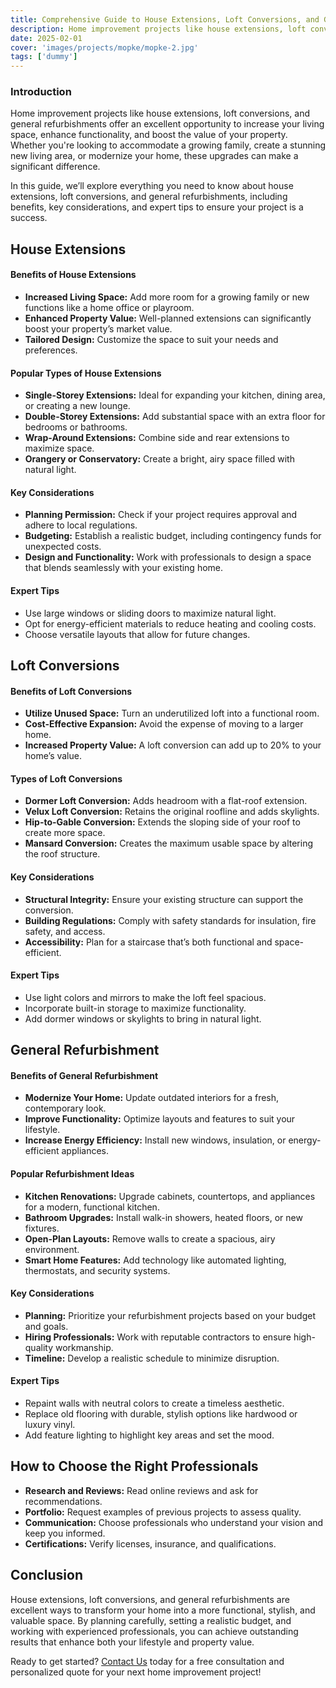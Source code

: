 ```yaml
---
title: Comprehensive Guide to House Extensions, Loft Conversions, and General Refurbishments
description: Home improvement projects like house extensions, loft conversions, and general refurbishments offer an excellent opportunity to increase your living space, enhance functionality, and boost the value of your property. Whether you're looking to accommodate a growing family, create a stunning new living area, or modernize your home, these upgrades can make a significant difference.
date: 2025-02-01
cover: 'images/projects/mopke/mopke-2.jpg'
tags: ['dummy']
---
```


### Introduction
Home improvement projects like house extensions, loft conversions, and general refurbishments offer an excellent opportunity to increase your living space, enhance functionality, and boost the value of your property. Whether you're looking to accommodate a growing family, create a stunning new living area, or modernize your home, these upgrades can make a significant difference.

In this guide, we’ll explore everything you need to know about house extensions, loft conversions, and general refurbishments, including benefits, key considerations, and expert tips to ensure your project is a success.

## House Extensions
#### Benefits of House Extensions
- **Increased Living Space:** Add more room for a growing family or new functions like a home office or playroom.
- **Enhanced Property Value:** Well-planned extensions can significantly boost your property’s market value.
- **Tailored Design:** Customize the space to suit your needs and preferences.

#### Popular Types of House Extensions
- **Single-Storey Extensions:** Ideal for expanding your kitchen, dining area, or creating a new lounge.
- **Double-Storey Extensions:** Add substantial space with an extra floor for bedrooms or bathrooms.
- **Wrap-Around Extensions:** Combine side and rear extensions to maximize space.
- **Orangery or Conservatory:** Create a bright, airy space filled with natural light.

#### Key Considerations
- **Planning Permission:** Check if your project requires approval and adhere to local regulations.
- **Budgeting:** Establish a realistic budget, including contingency funds for unexpected costs.
- **Design and Functionality:** Work with professionals to design a space that blends seamlessly with your existing home.

#### Expert Tips
- Use large windows or sliding doors to maximize natural light.
- Opt for energy-efficient materials to reduce heating and cooling costs.
- Choose versatile layouts that allow for future changes.

## Loft Conversions
#### Benefits of Loft Conversions
- **Utilize Unused Space:** Turn an underutilized loft into a functional room.
- **Cost-Effective Expansion:** Avoid the expense of moving to a larger home.
- **Increased Property Value:** A loft conversion can add up to 20% to your home’s value.

#### Types of Loft Conversions
- **Dormer Loft Conversion:** Adds headroom with a flat-roof extension.
- **Velux Loft Conversion:** Retains the original roofline and adds skylights.
- **Hip-to-Gable Conversion:** Extends the sloping side of your roof to create more space.
- **Mansard Conversion:** Creates the maximum usable space by altering the roof structure.

#### Key Considerations
- **Structural Integrity:** Ensure your existing structure can support the conversion.
- **Building Regulations:** Comply with safety standards for insulation, fire safety, and access.
- **Accessibility:** Plan for a staircase that’s both functional and space-efficient.

#### Expert Tips
- Use light colors and mirrors to make the loft feel spacious.
- Incorporate built-in storage to maximize functionality.
- Add dormer windows or skylights to bring in natural light.

## General Refurbishment
#### Benefits of General Refurbishment
- **Modernize Your Home:** Update outdated interiors for a fresh, contemporary look.
- **Improve Functionality:** Optimize layouts and features to suit your lifestyle.
- **Increase Energy Efficiency:** Install new windows, insulation, or energy-efficient appliances.

#### Popular Refurbishment Ideas
- **Kitchen Renovations:** Upgrade cabinets, countertops, and appliances for a modern, functional kitchen.
- **Bathroom Upgrades:** Install walk-in showers, heated floors, or new fixtures.
- **Open-Plan Layouts:** Remove walls to create a spacious, airy environment.
- **Smart Home Features:** Add technology like automated lighting, thermostats, and security systems.

#### Key Considerations
- **Planning:** Prioritize your refurbishment projects based on your budget and goals.
- **Hiring Professionals:** Work with reputable contractors to ensure high-quality workmanship.
- **Timeline:** Develop a realistic schedule to minimize disruption.

#### Expert Tips
- Repaint walls with neutral colors to create a timeless aesthetic.
- Replace old flooring with durable, stylish options like hardwood or luxury vinyl.
- Add feature lighting to highlight key areas and set the mood.

## How to Choose the Right Professionals
- **Research and Reviews:** Read online reviews and ask for recommendations.
- **Portfolio:** Request examples of previous projects to assess quality.
- **Communication:** Choose professionals who understand your vision and keep you informed.
- **Certifications:** Verify licenses, insurance, and qualifications.

## Conclusion
House extensions, loft conversions, and general refurbishments are excellent ways to transform your home into a more functional, stylish, and valuable space. By planning carefully, setting a realistic budget, and working with experienced professionals, you can achieve outstanding results that enhance both your lifestyle and property value.

Ready to get started? [Contact Us](/contact/) today for a free consultation and personalized quote for your next home improvement project!
